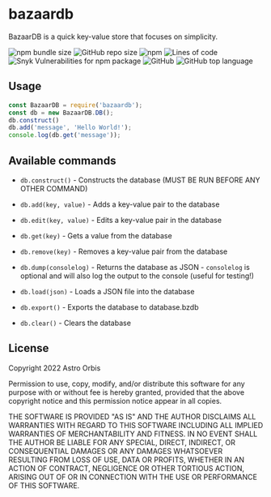 # bazaardb

BazaarDB is a quick key-value store that focuses on simplicity.

![npm bundle size](https://img.shields.io/bundlephobia/min/bazaardb?style=for-the-badge)
![GitHub repo size](https://img.shields.io/github/repo-size/astroorbis/bazaardb?style=for-the-badge)
![npm](https://img.shields.io/npm/dt/bazaardb?style=for-the-badge)
![Lines of code](https://img.shields.io/tokei/lines/github/astroorbis/bazaardb?style=for-the-badge)
![Snyk Vulnerabilities for npm package](https://img.shields.io/snyk/vulnerabilities/npm/bazaardb?style=for-the-badge)
![GitHub](https://img.shields.io/github/license/astroorbis/bazaardb?style=for-the-badge)
![GitHub top language](https://img.shields.io/github/languages/top/astroorbis/bazaardb)

## Usage

```js
const BazaarDB = require('bazaardb');
const db = new BazaarDB.DB();
db.construct()
db.add('message', 'Hello World!');
console.log(db.get('message'));
```

## Available commands

- `db.construct()` - Constructs the database (MUST BE RUN BEFORE ANY OTHER COMMAND)

- `db.add(key, value)` - Adds a key-value pair to the database
- `db.edit(key, value)` - Edits a key-value pair in the database
- `db.get(key)` - Gets a value from the database
- `db.remove(key)` - Removes a key-value pair from the database
- `db.dump(consolelog)` - Returns the database as JSON - `consolelog` is optional and will also log the output to the console (useful for testing!)
- `db.load(json)` - Loads a JSON file into the database
- `db.export()` - Exports the database to database.bzdb
- `db.clear()` - Clears the database

## License

Copyright 2022 Astro Orbis

Permission to use, copy, modify, and/or distribute this software for any purpose with or without fee is hereby granted, provided that the above copyright notice and this permission notice appear in all copies.

THE SOFTWARE IS PROVIDED "AS IS" AND THE AUTHOR DISCLAIMS ALL WARRANTIES WITH REGARD TO THIS SOFTWARE INCLUDING ALL IMPLIED WARRANTIES OF MERCHANTABILITY AND FITNESS. IN NO EVENT SHALL THE AUTHOR BE LIABLE FOR ANY SPECIAL, DIRECT, INDIRECT, OR CONSEQUENTIAL DAMAGES OR ANY DAMAGES WHATSOEVER RESULTING FROM LOSS OF USE, DATA OR PROFITS, WHETHER IN AN ACTION OF CONTRACT, NEGLIGENCE OR OTHER TORTIOUS ACTION, ARISING OUT OF OR IN CONNECTION WITH THE USE OR PERFORMANCE OF THIS SOFTWARE.
